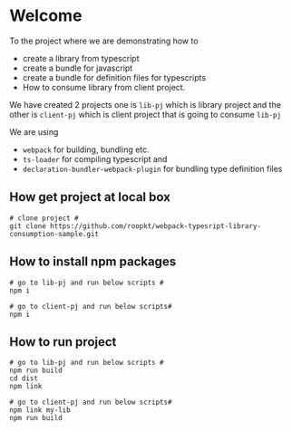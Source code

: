 # Welcome

To the project where we are demonstrating how to

- create a library from typescript
- create a bundle for javascript
- create a bundle for definition files for typescripts
- How to consume library from client project.

We have created 2 projects one is `lib-pj` which is library project and the other is `client-pj` which is client project that is going to consume `lib-pj`

We are using 
- `webpack` for building, bundling etc.
- `ts-loader` for compiling typescript and 
- `declaration-bundler-webpack-plugin` for bundling type definition files 

## How get project at local box

    # clone project #
    git clone https://github.com/roopkt/webpack-typesript-library-consumption-sample.git

## How to install npm packages

    # go to lib-pj and run below scripts #
    npm i

    # go to client-pj and run below scripts#
    npm i

## How to run project
    
    # go to lib-pj and run below scripts #
    npm run build
    cd dist
    npm link

    # go to client-pj and run below scripts#
    npm link my-lib
    npm run build
    
